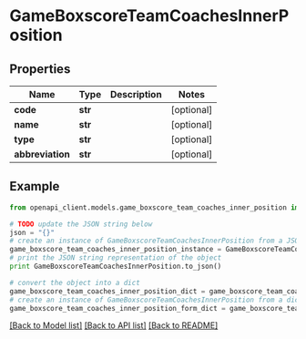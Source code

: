 # GameBoxscoreTeamCoachesInnerPosition


## Properties

Name | Type | Description | Notes
------------ | ------------- | ------------- | -------------
**code** | **str** |  | [optional] 
**name** | **str** |  | [optional] 
**type** | **str** |  | [optional] 
**abbreviation** | **str** |  | [optional] 

## Example

```python
from openapi_client.models.game_boxscore_team_coaches_inner_position import GameBoxscoreTeamCoachesInnerPosition

# TODO update the JSON string below
json = "{}"
# create an instance of GameBoxscoreTeamCoachesInnerPosition from a JSON string
game_boxscore_team_coaches_inner_position_instance = GameBoxscoreTeamCoachesInnerPosition.from_json(json)
# print the JSON string representation of the object
print GameBoxscoreTeamCoachesInnerPosition.to_json()

# convert the object into a dict
game_boxscore_team_coaches_inner_position_dict = game_boxscore_team_coaches_inner_position_instance.to_dict()
# create an instance of GameBoxscoreTeamCoachesInnerPosition from a dict
game_boxscore_team_coaches_inner_position_form_dict = game_boxscore_team_coaches_inner_position.from_dict(game_boxscore_team_coaches_inner_position_dict)
```
[[Back to Model list]](../README.md#documentation-for-models) [[Back to API list]](../README.md#documentation-for-api-endpoints) [[Back to README]](../README.md)


